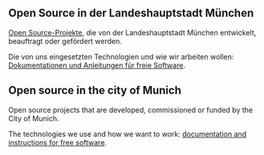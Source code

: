 ## Open Source in der Landeshauptstadt München

[Open Source-Projekte](https://stadt.muenchen.de/rathaus/verwaltung/it-referat/open-source.html), die von der Landeshauptstadt München entwickelt, beauftragt oder gefördert werden.

Die von uns eingesetzten Technologien und wie wir arbeiten wollen: [Dokumentationen und Anleitungen für freie Software](https://github.com/it-at-m/open-source-docs-and-help).


## Open source in the city of Munich

Open source projects that are developed, commissioned or funded by the City of Munich.

The technologies we use and how we want to work: [documentation and instructions for free software](https://github.com/it-at-m/open-source-docs-and-help).
